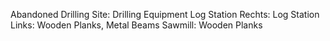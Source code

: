 Abandoned Drilling Site: Drilling Equipment
Log Station Rechts:
Log Station Links: Wooden Planks, Metal Beams
Sawmill: Wooden Planks